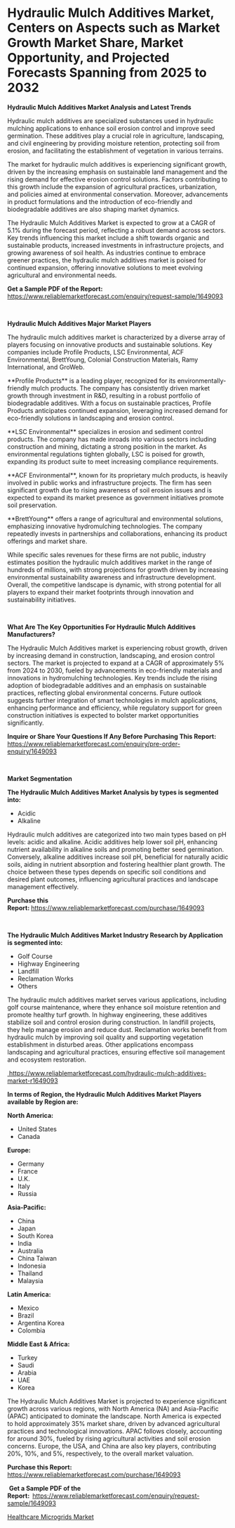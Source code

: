 <p><h1>Hydraulic Mulch Additives Market, Centers on Aspects such as Market Growth Market Share, Market Opportunity, and Projected Forecasts Spanning from 2025 to 2032</h1></p><p><strong>Hydraulic Mulch Additives Market Analysis and Latest Trends</strong></p>
<p><p>Hydraulic mulch additives are specialized substances used in hydraulic mulching applications to enhance soil erosion control and improve seed germination. These additives play a crucial role in agriculture, landscaping, and civil engineering by providing moisture retention, protecting soil from erosion, and facilitating the establishment of vegetation in various terrains.</p><p>The market for hydraulic mulch additives is experiencing significant growth, driven by the increasing emphasis on sustainable land management and the rising demand for effective erosion control solutions. Factors contributing to this growth include the expansion of agricultural practices, urbanization, and policies aimed at environmental conservation. Moreover, advancements in product formulations and the introduction of eco-friendly and biodegradable additives are also shaping market dynamics.</p><p>The Hydraulic Mulch Additives Market is expected to grow at a CAGR of 5.1% during the forecast period, reflecting a robust demand across sectors. Key trends influencing this market include a shift towards organic and sustainable products, increased investments in infrastructure projects, and growing awareness of soil health. As industries continue to embrace greener practices, the hydraulic mulch additives market is poised for continued expansion, offering innovative solutions to meet evolving agricultural and environmental needs.</p></p>
<p><strong>Get a Sample PDF of the Report:&nbsp;</strong> <a href="https://www.reliablemarketforecast.com/enquiry/request-sample/1649093?utm_campaign=2413&utm_medium=2&utm_source=Github&utm_content=ia&utm_term=26032025&utm_id=hydraulic-mulch-additives">https://www.reliablemarketforecast.com/enquiry/request-sample/1649093</a></p>
<p>&nbsp;</p>
<p><strong>Hydraulic Mulch Additives Major Market Players</strong></p>
<p><p>The hydraulic mulch additives market is characterized by a diverse array of players focusing on innovative products and sustainable solutions. Key companies include Profile Products, LSC Environmental, ACF Environmental, BrettYoung, Colonial Construction Materials, Ramy International, and GroWeb. </p><p>**Profile Products** is a leading player, recognized for its environmentally-friendly mulch products. The company has consistently driven market growth through investment in R&D, resulting in a robust portfolio of biodegradable additives. With a focus on sustainable practices, Profile Products anticipates continued expansion, leveraging increased demand for eco-friendly solutions in landscaping and erosion control.</p><p>**LSC Environmental** specializes in erosion and sediment control products. The company has made inroads into various sectors including construction and mining, dictating a strong position in the market. As environmental regulations tighten globally, LSC is poised for growth, expanding its product suite to meet increasing compliance requirements.</p><p>**ACF Environmental**, known for its proprietary mulch products, is heavily involved in public works and infrastructure projects. The firm has seen significant growth due to rising awareness of soil erosion issues and is expected to expand its market presence as government initiatives promote soil preservation.</p><p>**BrettYoung** offers a range of agricultural and environmental solutions, emphasizing innovative hydromulching technologies. The company repeatedly invests in partnerships and collaborations, enhancing its product offerings and market share.</p><p>While specific sales revenues for these firms are not public, industry estimates position the hydraulic mulch additives market in the range of hundreds of millions, with strong projections for growth driven by increasing environmental sustainability awareness and infrastructure development. Overall, the competitive landscape is dynamic, with strong potential for all players to expand their market footprints through innovation and sustainability initiatives.</p></p>
<p>&nbsp;</p>
<p><strong>What Are The Key Opportunities For Hydraulic Mulch Additives Manufacturers?</strong></p>
<p><p>The Hydraulic Mulch Additives market is experiencing robust growth, driven by increasing demand in construction, landscaping, and erosion control sectors. The market is projected to expand at a CAGR of approximately 5% from 2024 to 2030, fueled by advancements in eco-friendly materials and innovations in hydromulching technologies. Key trends include the rising adoption of biodegradable additives and an emphasis on sustainable practices, reflecting global environmental concerns. Future outlook suggests further integration of smart technologies in mulch applications, enhancing performance and efficiency, while regulatory support for green construction initiatives is expected to bolster market opportunities significantly.</p></p>
<p><strong>Inquire or Share Your Questions If Any Before Purchasing This Report:</strong> <a href="https://www.reliablemarketforecast.com/enquiry/pre-order-enquiry/1649093?utm_campaign=2413&utm_medium=2&utm_source=Github&utm_content=ia&utm_term=26032025&utm_id=hydraulic-mulch-additives">https://www.reliablemarketforecast.com/enquiry/pre-order-enquiry/1649093</a></p>
<p>&nbsp;</p>
<p><strong>Market Segmentation</strong></p>
<p><strong>The Hydraulic Mulch Additives Market Analysis by types is segmented into:</strong></p>
<p><ul><li>Acidic</li><li>Alkaline</li></ul></p>
<p><p>Hydraulic mulch additives are categorized into two main types based on pH levels: acidic and alkaline. Acidic additives help lower soil pH, enhancing nutrient availability in alkaline soils and promoting better seed germination. Conversely, alkaline additives increase soil pH, beneficial for naturally acidic soils, aiding in nutrient absorption and fostering healthier plant growth. The choice between these types depends on specific soil conditions and desired plant outcomes, influencing agricultural practices and landscape management effectively.</p></p>
<p><strong>Purchase this Report:&nbsp;</strong><a href="https://www.reliablemarketforecast.com/purchase/1649093?utm_campaign=2413&utm_medium=2&utm_source=Github&utm_content=ia&utm_term=26032025&utm_id=hydraulic-mulch-additives">https://www.reliablemarketforecast.com/purchase/1649093</a></p>
<p>&nbsp;</p>
<p><strong>The Hydraulic Mulch Additives Market Industry Research by Application is segmented into:</strong></p>
<p><ul><li>Golf Course</li><li>Highway Engineering</li><li>Landfill</li><li>Reclamation Works</li><li>Others</li></ul></p>
<p><p>The hydraulic mulch additives market serves various applications, including golf course maintenance, where they enhance soil moisture retention and promote healthy turf growth. In highway engineering, these additives stabilize soil and control erosion during construction. In landfill projects, they help manage erosion and reduce dust. Reclamation works benefit from hydraulic mulch by improving soil quality and supporting vegetation establishment in disturbed areas. Other applications encompass landscaping and agricultural practices, ensuring effective soil management and ecosystem restoration.</p></p>
<p><a href="https://www.reliablemarketforecast.com/hydraulic-mulch-additives-market-r1649093?utm_campaign=2413&utm_medium=2&utm_source=Github&utm_content=ia&utm_term=26032025&utm_id=hydraulic-mulch-additives">&nbsp;https://www.reliablemarketforecast.com/hydraulic-mulch-additives-market-r1649093</a></p>
<p><strong>In terms of Region, the Hydraulic Mulch Additives Market Players available by Region are:</strong></p>
<p>
    <p> <strong> North America: </strong>
        <ul>
            <li>United States</li>
            <li>Canada</li>
        </ul>
        </p> 
    <p> <strong> Europe: </strong>
        <ul>
            <li>Germany</li>
            <li>France</li>
            <li>U.K.</li>
            <li>Italy</li>
            <li>Russia</li>
        </ul>
        </p> 
    <p> <strong> Asia-Pacific: </strong>
        <ul>
            <li>China</li>
            <li>Japan</li>
            <li>South Korea</li>
            <li>India</li>
            <li>Australia</li>
            <li>China Taiwan</li>
            <li>Indonesia</li>
            <li>Thailand</li>
            <li>Malaysia</li>
        </ul>
        </p> 
    <p> <strong> Latin America: </strong>
        <ul>
            <li>Mexico</li>
            <li>Brazil</li>
            <li>Argentina Korea</li>
            <li>Colombia</li>
        </ul>
        </p> 
    <p> <strong> Middle East & Africa: </strong>
        <ul>
            <li>Turkey</li>
            <li>Saudi</li>
            <li>Arabia</li>
            <li>UAE</li>
            <li>Korea</li>
        </ul>
    </p>
    </p>
<p><p>The Hydraulic Mulch Additives Market is projected to experience significant growth across various regions, with North America (NA) and Asia-Pacific (APAC) anticipated to dominate the landscape. North America is expected to hold approximately 35% market share, driven by advanced agricultural practices and technological innovations. APAC follows closely, accounting for around 30%, fueled by rising agricultural activities and soil erosion concerns. Europe, the USA, and China are also key players, contributing 20%, 10%, and 5%, respectively, to the overall market valuation.</p></p>
<p><strong>Purchase this Report: </strong><a href="https://www.reliablemarketforecast.com/purchase/1649093?utm_campaign=2413&utm_medium=2&utm_source=Github&utm_content=ia&utm_term=26032025&utm_id=hydraulic-mulch-additives">https://www.reliablemarketforecast.com/purchase/1649093</a></p>
<p>&nbsp;<strong>Get a Sample PDF of the Report:&nbsp;&nbsp;</strong><a href="https://www.reliablemarketforecast.com/enquiry/request-sample/1649093?utm_campaign=2413&utm_medium=2&utm_source=Github&utm_content=ia&utm_term=26032025&utm_id=hydraulic-mulch-additives">https://www.reliablemarketforecast.com/enquiry/request-sample/1649093</a></p>
<p><strong></strong></p>
<p><p><a href="https://github.com/dmitriyvo6rog/Market-Research-Report-List-1/blob/main/healthcare-microgrids-market.md?utm_campaign=2413&utm_medium=2&utm_source=Github&utm_content=ia&utm_term=26032025&utm_id=hydraulic-mulch-additives">Healthcare Microgrids Market</a></p></p>